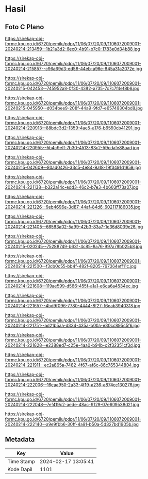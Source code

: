 # Hasil

## Foto C Plano

https://sirekap-obj-formc.kpu.go.id/6720/pemilu/pdpr/11/06/07/20/09/1106072009001-20240214-213459--1b21a3d2-6ec0-4b91-b7c0-1783e0d34b88.jpg

https://sirekap-obj-formc.kpu.go.id/6720/pemilu/pdpr/11/06/07/20/09/1106072009001-20240214-215857--c96a69d3-ed58-44eb-a96e-845a31a2072e.jpg

https://sirekap-obj-formc.kpu.go.id/6720/pemilu/pdpr/11/06/07/20/09/1106072009001-20240215-042453--745952a8-0f30-4382-a735-7c7c7f4ef8b6.jpg

https://sirekap-obj-formc.kpu.go.id/6720/pemilu/pdpr/11/06/07/20/09/1106072009001-20240215-045950--d034bee9-208f-44a9-9fd7-e65746304bd8.jpg

https://sirekap-obj-formc.kpu.go.id/6720/pemilu/pdpr/11/06/07/20/09/1106072009001-20240214-220913--88bdc3d2-1359-4ae5-a176-b6590cb41291.jpg

https://sirekap-obj-formc.kpu.go.id/6720/pemilu/pdpr/11/06/07/20/09/1106072009001-20240214-220955--5b4c9eff-7b30-4513-83c2-59cdafe88aad.jpg

https://sirekap-obj-formc.kpu.go.id/6720/pemilu/pdpr/11/06/07/20/09/1106072009001-20240215-042609--80ad0426-33c5-4e84-9a18-19f3491d1859.jpg

https://sirekap-obj-formc.kpu.go.id/6720/pemilu/pdpr/11/06/07/20/09/1106072009001-20240214-221138--b322a14c-edd3-46c2-b7e3-4b603ff73a07.jpg

https://sirekap-obj-formc.kpu.go.id/6720/pemilu/pdpr/11/06/07/20/09/1106072009001-20240214-221226--9eb4696e-3d87-44af-84d6-602117186035.jpg

https://sirekap-obj-formc.kpu.go.id/6720/pemilu/pdpr/11/06/07/20/09/1106072009001-20240214-221405--66583a02-5a99-42b3-83a7-1e36d8039e26.jpg

https://sirekap-obj-formc.kpu.go.id/6720/pemilu/pdpr/11/06/07/20/09/1106072009001-20240215-020245--75288749-b631-4c85-8a76-997a78b025b8.jpg

https://sirekap-obj-formc.kpu.go.id/6720/pemilu/pdpr/11/06/07/20/09/1106072009001-20240214-221500--f3db0c55-bb4f-482f-8205-767364eff11c.jpg

https://sirekap-obj-formc.kpu.go.id/6720/pemilu/pdpr/11/06/07/20/09/1106072009001-20240214-221608--119ae599-d566-455f-a1a1-e6ca6a4534ec.jpg

https://sirekap-obj-formc.kpu.go.id/6720/pemilu/pdpr/11/06/07/20/09/1106072009001-20240214-221657--4bd9f096-7780-4444-8f27-f6eab3940318.jpg

https://sirekap-obj-formc.kpu.go.id/6720/pemilu/pdpr/11/06/07/20/09/1106072009001-20240214-221751--ad21b5aa-d334-435a-b00a-e30cc895c5f6.jpg

https://sirekap-obj-formc.kpu.go.id/6720/pemilu/pdpr/11/06/07/20/09/1106072009001-20240214-221828--e2388ed7-c25e-4aa0-b94b-c2f32351cf3d.jpg

https://sirekap-obj-formc.kpu.go.id/6720/pemilu/pdpr/11/06/07/20/09/1106072009001-20240214-221911--ec2a865a-7482-4f67-af6c-86c765344804.jpg

https://sirekap-obj-formc.kpu.go.id/6720/pemilu/pdpr/11/06/07/20/09/1106072009001-20240214-222006--16eaa950-2a33-4f19-a236-a874cc130276.jpg

https://sirekap-obj-formc.kpu.go.id/6720/pemilu/pdpr/11/06/07/20/09/1106072009001-20240214-222048--7ef419c2-aede-48ac-9129-07e609538d2f.jpg

https://sirekap-obj-formc.kpu.go.id/6720/pemilu/pdpr/11/06/07/20/09/1106072009001-20240214-222140--a9e9fbb6-30ff-4a61-b50a-5d327bd1905b.jpg


## Metadata

| Key        | Value               |
| ---------- | ------------------- |
| Time Stamp | 2024-02-17 13:05:41 |
| Kode Dapil | 1101                |



